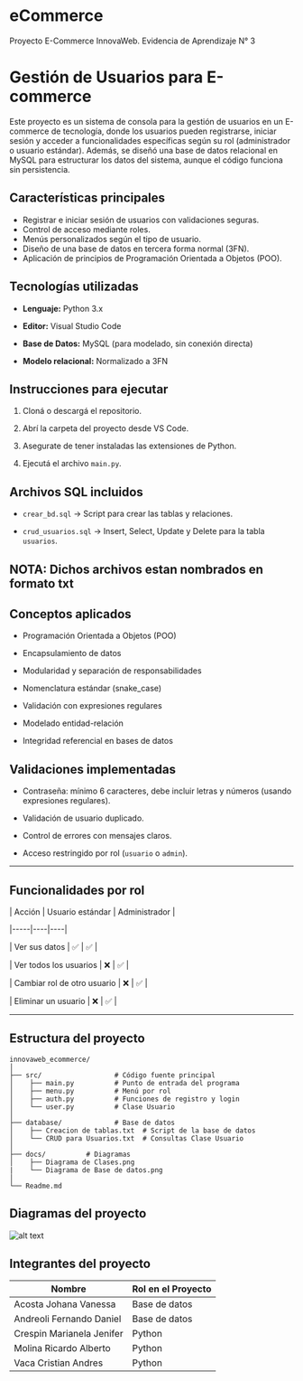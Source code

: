 # eCommerce
Proyecto E-Commerce InnovaWeb. Evidencia de Aprendizaje N° 3

# Gestión de Usuarios para E-commerce

Este proyecto es un sistema de consola para la gestión de usuarios en un E-commerce de tecnología, donde los usuarios pueden registrarse, iniciar sesión y acceder a funcionalidades específicas según su rol (administrador o usuario estándar). Además, se diseñó una base de datos relacional en MySQL para estructurar los datos del sistema, aunque el código funciona sin persistencia.

## Características principales

- Registrar e iniciar sesión de usuarios con validaciones seguras.
- Control de acceso mediante roles.
- Menús personalizados según el tipo de usuario.
- Diseño de una base de datos en tercera forma normal (3FN).
- Aplicación de principios de Programación Orientada a Objetos (POO).

##  Tecnologías utilizadas

- **Lenguaje:** Python 3.x

- **Editor:** Visual Studio Code

- **Base de Datos:** MySQL (para modelado, sin conexión directa)

- **Modelo relacional:** Normalizado a 3FN

## Instrucciones para ejecutar

1. Cloná o descargá el repositorio.

2. Abrí la carpeta del proyecto desde VS Code.

3. Asegurate de tener instaladas las extensiones de Python.

4. Ejecutá el archivo `main.py`.

##  Archivos SQL incluidos

- `crear_bd.sql` → Script para crear las tablas y relaciones.

- `crud_usuarios.sql` → Insert, Select, Update y Delete para la tabla `usuarios`.

NOTA: Dichos archivos estan nombrados en formato txt
---

##  Conceptos aplicados

- Programación Orientada a Objetos (POO)

- Encapsulamiento de datos

- Modularidad y separación de responsabilidades

- Nomenclatura estándar (snake_case)

- Validación con expresiones regulares

- Modelado entidad-relación

- Integridad referencial en bases de datos


##  Validaciones implementadas

- Contraseña: mínimo 6 caracteres, debe incluir letras y números (usando expresiones regulares).

- Validación de usuario duplicado.

- Control de errores con mensajes claros.

- Acceso restringido por rol (`usuario` o `admin`).

---

##  Funcionalidades por rol

| Acción | Usuario estándar | Administrador |

|-----|----|----|

| Ver sus datos                | ✅   | ✅ |

| Ver todos los usuarios       | ❌   | ✅ |

| Cambiar rol de otro usuario  | ❌   | ✅ |

| Eliminar un usuario          | ❌   | ✅ |

---

## Estructura del proyecto

```
innovaweb_ecommerce/
│
├── src/                  # Código fuente principal
│    ├── main.py          # Punto de entrada del programa  
│    ├── menu.py          # Menú por rol
│    ├── auth.py          # Funciones de registro y login
│    └── user.py          # Clase Usuario
│
├── database/             # Base de datos
│    ├── Creacion de tablas.txt  # Script de la base de datos
│    └── CRUD para Usuarios.txt  # Consultas Clase Usuario
│
├── docs/          # Diagramas
│    ├── Diagrama de Clases.png  
|    └── Diagrama de Base de datos.png
│
└── Readme.md       
```

## Diagramas del proyecto
![alt text](/images/)

## Integrantes del proyecto

| Nombre | Rol en el Proyecto |
|------|-----|
| Acosta Johana Vanessa | Base de datos |
| Andreoli Fernando Daniel | Base de datos |
| Crespin Marianela Jenifer | Python |
| Molina Ricardo Alberto | Python |
| Vaca Cristian Andres | Python |
